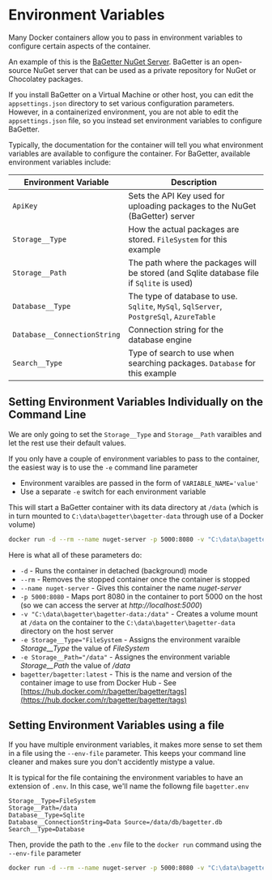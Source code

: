 # Environment Variables

Many Docker containers allow you to pass in environment variables to configure certain aspects of the container.

An example of this is the [BaGetter NuGet Server](https://www.bagetter.com/docs/Installation/docker).  BaGetter is an open-source NuGet server that can be used as a private repository for NuGet or Chocolatey packages.

If you install BaGetter on a Virtual Machine or other host, you can edit the `appsettings.json` directory to set various configuration parameters.  However, in a containerized environment, you are not able to edit the `appsettings.json` file, so you instead set environment variables to configure BaGetter.

Typically, the documentation for the container will tell you what environment variables are available to configure the container.  For BaGetter, available environment variables include:

| **Environment Variable**     | **Description**                                                                           |
|------------------------------|-------------------------------------------------------------------------------------------|
| `ApiKey`                     | Sets the API Key used for uploading packages to the NuGet (BaGetter) server               |
| `Storage__Type`              | How the actual packages are stored.  `FileSystem` for this example                        |
| `Storage__Path`              | The path where the packages will be stored (and Sqlite database file if `Sqlite` is used) |
| `Database__Type`             | The type of database to use. `Sqlite`, `MySql`, `SqlServer`, `PostgreSql`, `AzureTable`   |
| `Database__ConnectionString` | Connection string for the database engine                                                 |
| `Search__Type`               | Type of search to use when searching packages. `Database` for this example                |

## Setting Environment Variables Individually on the Command Line

We are only going to set the `Storage__Type` and `Storage__Path` varaibles and let the rest use their default values.

If you only have a couple of environment variables to pass to the container, the easiest way is to use the `-e` command line parameter

- Environment varaibles are passed in the form of `VARIABLE_NAME='value'`
- Use a separate `-e` switch for each environment variable

This will start a BaGetter container with its data directory at `/data` (which is in turn mounted to `C:\data\bagetter\bagetter-data` through use of a Docker volume)

```bash
docker run -d --rm --name nuget-server -p 5000:8080 -v "C:\data\bagetter\bagetter-data:/data" -e Storage__Type="FileSystem" -e Storage__Path="/data" bagetter/bagetter:latest
```

Here is what all of these parameters do:

- `-d` - Runs the container in detached (background) mode
- `--rm` - Removes the stopped container once the container is stopped
- `--name nuget-server` - Gives this container the name *nuget-server*
- `-p 5000:8080` - Maps port 8080 in the container to port 5000 on the host (so we can access the server at *http://localhost:5000*)
- `-v "C:\data\bagetter\bagetter-data:/data"` - Creates a volume mount at `/data` on the container to the `C:\data\bagetter\bagetter-data` directory on the host server
- `-e Storage__Type="FileSystem` - Assigns the environment varaible *Storage__Type* the value of *FileSystem*
- `-e Storage__Path="/data"` - Assignes the environment variable *Storage__Path* the value of */data*
- `bagetter/bagetter:latest` - This is the name and version of the container image to use from Docker Hub - See [https://hub.docker.com/r/bagetter/bagetter/tags](https://hub.docker.com/r/bagetter/bagetter/tags)

## Setting Environment Variables using a file

If you have multiple environment variables, it makes more sense to set them in a file using the `--env-file` parameter.  This keeps your command line cleaner and makes sure you don't accidently mistype a value.

It is typical for the file containing the environment variables to have an extension of `.env`.  In this case, we'll name the followng file `bagetter.env`

```text
Storage__Type=FileSystem
Storage__Path=/data
Database__Type=Sqlite
Database__ConnectionString=Data Source=/data/db/bagetter.db
Search__Type=Database
```

Then, provide the path to the `.env` file to the `docker run` command using the `--env-file` parameter

```bash
docker run -d --rm --name nuget-server -p 5000:8080 -v "C:\data\bagetter\bagetter-data:/data" -env-file "C:\data\bagetter\bagetter.env" bagetter/bagetter:latest
```
